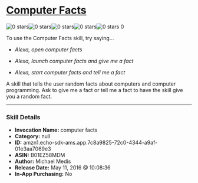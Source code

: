 # [Computer Facts](http://alexa.amazon.com/#skills/amzn1.echo-sdk-ams.app.7c8a9825-72c0-4344-a9af-01e3aa7069e3)
![0 stars](../../images/ic_star_border_black_18dp_1x.png)![0 stars](../../images/ic_star_border_black_18dp_1x.png)![0 stars](../../images/ic_star_border_black_18dp_1x.png)![0 stars](../../images/ic_star_border_black_18dp_1x.png)![0 stars](../../images/ic_star_border_black_18dp_1x.png) 0

To use the Computer Facts skill, try saying...

* *Alexa, open computer facts*

* *Alexa, launch computer facts and give me a fact*

* *Alexa, start computer facts and tell me a fact*

A skill that tells the user random facts about computers and computer programming. Ask to give me a fact or tell me a fact to have the skill give you a random fact.

***

### Skill Details

* **Invocation Name:** computer facts
* **Category:** null
* **ID:** amzn1.echo-sdk-ams.app.7c8a9825-72c0-4344-a9af-01e3aa7069e3
* **ASIN:** B01EZ58MDM
* **Author:** Michael Medis
* **Release Date:** May 11, 2016 @ 10:08:36
* **In-App Purchasing:** No
